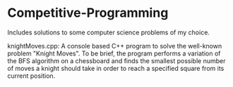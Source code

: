 # Competitive-Programming
Includes solutions to some computer science problems of my choice.

knightMoves.cpp: A console based C++ program to solve the well-known problem "Knight Moves". To be brief, the program performs a variation of the BFS algorithm on a chessboard and finds the smallest possible number of moves a knight should take in order to reach a specified square from its current position.
